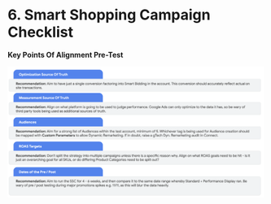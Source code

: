 # 6. Smart Shopping Campaign Checklist

**Key Points Of Alignment Pre-Test**

![](<../../../../.gitbook/assets/image (145).png>)
